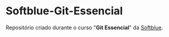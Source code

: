 # Softblue-Git-Essencial
Repositório criado durante o curso "**Git Essencial**" da [Softblue](https://www.softblue.com.br/ "Softblue").

